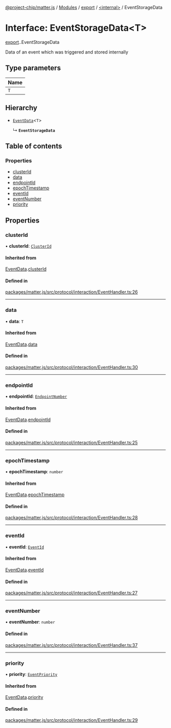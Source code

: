 [@project-chip/matter.js](../README.md) / [Modules](../modules.md) / [export](../modules/export.md) / [<internal\>](../modules/export._internal_.md) / EventStorageData

# Interface: EventStorageData<T\>

[export](../modules/export.md).[<internal>](../modules/export._internal_.md).EventStorageData

Data of an event which was triggered and stored internally

## Type parameters

| Name |
| :------ |
| `T` |

## Hierarchy

- [`EventData`](export._internal_.EventData.md)<`T`\>

  ↳ **`EventStorageData`**

## Table of contents

### Properties

- [clusterId](export._internal_.EventStorageData.md#clusterid)
- [data](export._internal_.EventStorageData.md#data)
- [endpointId](export._internal_.EventStorageData.md#endpointid)
- [epochTimestamp](export._internal_.EventStorageData.md#epochtimestamp)
- [eventId](export._internal_.EventStorageData.md#eventid)
- [eventNumber](export._internal_.EventStorageData.md#eventnumber)
- [priority](export._internal_.EventStorageData.md#priority)

## Properties

### clusterId

• **clusterId**: [`ClusterId`](../modules/datatype_export.md#clusterid)

#### Inherited from

[EventData](export._internal_.EventData.md).[clusterId](export._internal_.EventData.md#clusterid)

#### Defined in

[packages/matter.js/src/protocol/interaction/EventHandler.ts:26](https://github.com/project-chip/matter.js/blob/ac2c2688/packages/matter.js/src/protocol/interaction/EventHandler.ts#L26)

___

### data

• **data**: `T`

#### Inherited from

[EventData](export._internal_.EventData.md).[data](export._internal_.EventData.md#data)

#### Defined in

[packages/matter.js/src/protocol/interaction/EventHandler.ts:30](https://github.com/project-chip/matter.js/blob/ac2c2688/packages/matter.js/src/protocol/interaction/EventHandler.ts#L30)

___

### endpointId

• **endpointId**: [`EndpointNumber`](../modules/datatype_export.md#endpointnumber)

#### Inherited from

[EventData](export._internal_.EventData.md).[endpointId](export._internal_.EventData.md#endpointid)

#### Defined in

[packages/matter.js/src/protocol/interaction/EventHandler.ts:25](https://github.com/project-chip/matter.js/blob/ac2c2688/packages/matter.js/src/protocol/interaction/EventHandler.ts#L25)

___

### epochTimestamp

• **epochTimestamp**: `number`

#### Inherited from

[EventData](export._internal_.EventData.md).[epochTimestamp](export._internal_.EventData.md#epochtimestamp)

#### Defined in

[packages/matter.js/src/protocol/interaction/EventHandler.ts:28](https://github.com/project-chip/matter.js/blob/ac2c2688/packages/matter.js/src/protocol/interaction/EventHandler.ts#L28)

___

### eventId

• **eventId**: [`EventId`](../modules/datatype_export.md#eventid)

#### Inherited from

[EventData](export._internal_.EventData.md).[eventId](export._internal_.EventData.md#eventid)

#### Defined in

[packages/matter.js/src/protocol/interaction/EventHandler.ts:27](https://github.com/project-chip/matter.js/blob/ac2c2688/packages/matter.js/src/protocol/interaction/EventHandler.ts#L27)

___

### eventNumber

• **eventNumber**: `number`

#### Defined in

[packages/matter.js/src/protocol/interaction/EventHandler.ts:37](https://github.com/project-chip/matter.js/blob/ac2c2688/packages/matter.js/src/protocol/interaction/EventHandler.ts#L37)

___

### priority

• **priority**: [`EventPriority`](../enums/cluster_export.EventPriority.md)

#### Inherited from

[EventData](export._internal_.EventData.md).[priority](export._internal_.EventData.md#priority)

#### Defined in

[packages/matter.js/src/protocol/interaction/EventHandler.ts:29](https://github.com/project-chip/matter.js/blob/ac2c2688/packages/matter.js/src/protocol/interaction/EventHandler.ts#L29)
